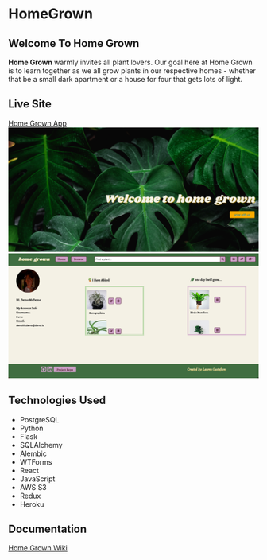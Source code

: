 # HomeGrown

## Welcome To Home Grown
**Home Grown** warmly invites all plant lovers. Our goal here at Home Grown is to learn together as we all grow plants in our respective homes - whether that be a small dark apartment or a house for four that gets lots of light.

## Live Site
[Home Grown App](https://homegrownplantapp.herokuapp.com/)
![Landing Page](https://github.com/laurengus17/images/blob/main/Screen%20Shot%202021-07-11%20at%205.01.59%20PM.png)
![User Page](https://github.com/laurengus17/images/blob/main/Screen%20Shot%202021-07-11%20at%205.05.00%20PM.png)

## Technologies Used
-   PostgreSQL
-   Python
-   Flask
-   SQLAlchemy
-   Alembic
-   WTForms
-   React
-   JavaScript
-   AWS S3
-   Redux
-   Heroku

## Documentation
[Home Grown Wiki](https://github.com/laurengus17/HomeGrown/wiki)